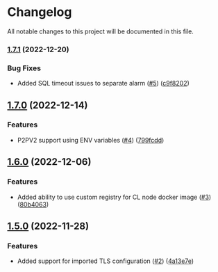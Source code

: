 # Changelog

All notable changes to this project will be documented in this file.

### [1.7.1](https://github.com/ChainOrion/terraform-aws-chainlink-node/compare/v1.7.0...v1.7.1) (2022-12-20)


### Bug Fixes

* Added SQL timeout issues to separate alarm ([#5](https://github.com/ChainOrion/terraform-aws-chainlink-node/issues/5)) ([c9f8202](https://github.com/ChainOrion/terraform-aws-chainlink-node/commit/c9f82026331cf4da7cc895d5ee6a79c6cb3e6ddf))

## [1.7.0](https://github.com/ChainOrion/terraform-aws-chainlink-node/compare/v1.6.0...v1.7.0) (2022-12-14)


### Features

* P2PV2 support using ENV variables ([#4](https://github.com/ChainOrion/terraform-aws-chainlink-node/issues/4)) ([799fcdd](https://github.com/ChainOrion/terraform-aws-chainlink-node/commit/799fcdd21efd7c5c710f1101628cfa5949b2ecdb))

## [1.6.0](https://github.com/ChainOrion/terraform-aws-chainlink-node/compare/v1.5.0...v1.6.0) (2022-12-06)


### Features

* Added ability to use custom registry for CL node docker image ([#3](https://github.com/ChainOrion/terraform-aws-chainlink-node/issues/3)) ([80b4063](https://github.com/ChainOrion/terraform-aws-chainlink-node/commit/80b4063d158a4c3978d72aa806d582e5d29257c2))

## [1.5.0](https://github.com/ChainOrion/terraform-aws-chainlink-node/compare/v1.4.1...v1.5.0) (2022-11-28)


### Features

* Added support for imported TLS configuration ([#2](https://github.com/ChainOrion/terraform-aws-chainlink-node/issues/2)) ([4a13e7e](https://github.com/ChainOrion/terraform-aws-chainlink-node/commit/4a13e7e1a73b81116ec38e9d4a78dab70b805456))
